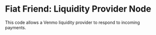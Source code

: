 # Fiat Friend: Liquidity Provider Node

This code allows a Venmo liquidity provider to respond to incoming payments.